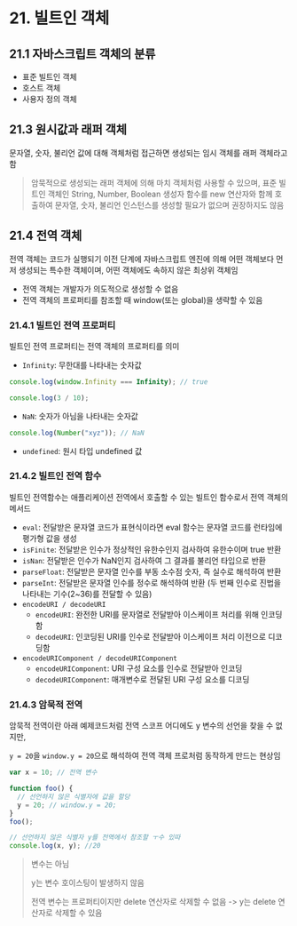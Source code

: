 # 21. 빌트인 객체

## 21.1 자바스크립트 객체의 분류

- 표준 빌트인 객체
- 호스트 객체
- 사용자 정의 객체

## 21.3 원시값과 래퍼 객체

문자열, 숫자, 불리언 값에 대해 객체처럼 접근하면 생성되는 임시 객체를 래퍼 객체라고 함

> 암묵적으로 생성되는 래퍼 객체에 의해 마치 객체처럼 사용할 수 있으며, 표준 빌트인 객체인 String, Number, Boolean 생성자 함수를 new 연산자와 함께 호출하여 문자열, 숫자, 불리언 인스턴스를 생성할 필요가 없으며 권장하지도 않음

## 21.4 전역 객체

전역 객체는 코드가 실행되기 이전 단계에 자바스크립트 엔진에 의해 어떤 객체보다 먼저 생성되는 특수한 객체이며, 어떤 객체에도 속하지 않은 최상위 객체임

- 전역 객체는 개발자가 의도적으로 생성할 수 없음
- 전역 객체의 프로퍼티를 참조할 때 window(또는 global)을 생략할 수 있음

### 21.4.1 빌트인 전역 프로퍼티

빌트인 전역 프로퍼티는 전역 객체의 프로퍼티를 의미

- `Infinity`: 무한대를 나타내는 숫자값

```js
console.log(window.Infinity === Infinity); // true

console.log(3 / 10);
```

- `NaN`: 숫자가 아님을 나타내는 숫자값

```js
console.log(Number("xyz")); // NaN
```

- `undefined`: 원시 타입 undefined 값

### 21.4.2 빌트인 전역 함수

빌트인 전역함수는 애플리케이션 전역에서 호출할 수 있는 빌트인 함수로서 전역 객체의 메서드

- `eval`: 전달받은 문자열 코드가 표현식이라면 eval 함수는 문자열 코드를 런타임에 평가형 값을 생성
- `isFinite`: 전달받은 인수가 정상적인 유한수인지 검사하여 유한수이며 true 반환
- `isNan`: 전달받은 인수가 NaN인지 검사하여 그 결과를 불리언 타입으로 반환
- `parseFloat`: 전달받은 문자열 인수를 부동 소수점 숫자, 즉 실수로 해석하여 반환
- `parseInt`: 전달받은 문자열 인수를 정수로 해석하여 반환 (두 번째 인수로 진법을 나타내는 기수(2~36)를 전달할 수 있음)
- `encodeURI / decodeURI`
  - `encodeURI`: 완전한 URI를 문자열로 전달받아 이스케이프 처리를 위해 인코딩함
  - `decodeURI`: 인코딩된 URI를 인수로 전달받아 이스케이프 처리 이전으로 디코딩함
- `encodeURIComponent / decodeURIComponent`
  - `encodeURIComponent`: URI 구성 요소를 인수로 전달받아 인코딩
  - `decodeURIComponent`: 매개변수로 전달된 URI 구성 요소를 디코딩

### 21.4.3 암묵적 전역

암묵적 전역이란 아래 예제코드처럼 전역 스코프 어디에도 y 변수의 선언을 찾을 수 없지만,

`y = 20`을 `window.y = 20`으로 해석하여 전역 객체 프로처럼 동작하게 만드는 현상임

```js
var x = 10; // 전역 변수

function foo() {
  // 선언하지 않은 식별자에 값을 할당
  y = 20; // window.y = 20;
}
foo();

// 선언하지 않은 식별자 y를 전역에서 참조할 ㅜ수 있따
console.log(x, y); //20
```

> 변수는 아님
>
> y는 변수 호이스팅이 발생하지 않음
>
> 전역 변수는 프로퍼티이지만 delete 연산자로 삭제할 수 없음 -> y는 delete 연산자로 삭제할 수 있음
